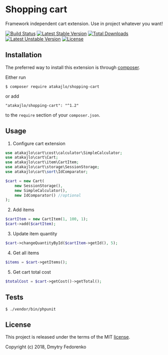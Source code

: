 # Shopping cart

Framework independent cart extension. Use in project whatever you want!

[![Build Status](https://travis-ci.org/atakajlo/shopping-cart.svg?branch=master)](https://travis-ci.org/atakajlo/shopping-cart)
[![Latest Stable Version](https://poser.pugx.org/atakajlo/shopping-cart/v/stable)](https://packagist.org/packages/atakajlo/shopping-cart)
[![Total Downloads](https://poser.pugx.org/atakajlo/shopping-cart/downloads)](https://packagist.org/packages/atakajlo/shopping-cart)
[![Latest Unstable Version](https://poser.pugx.org/atakajlo/shopping-cart/v/unstable)](https://packagist.org/packages/atakajlo/shopping-cart)
[![License](https://poser.pugx.org/atakajlo/shopping-cart/license)](https://packagist.org/packages/atakajlo/shopping-cart)

## Installation

The preferred way to install this extension is through [composer](http://getcomposer.org/download/).

Either run

```
$ composer require atakajlo/shopping-cart
```

or add

```
"atakajlo/shopping-cart": "^1.2"
```

to the `require` section of your `composer.json`. 

## Usage

1. Configure cart extension

```php
use atakajlo\cart\cost\calculator\SimpleCalculator;
use atakajlo\cart\Cart;
use atakajlo\cart\item\CartItem;
use atakajlo\cart\storage\SessionStorage;
use atakajlo\cart\sort\IdComparator;

$cart = new Cart(
    new SessionStorage(),
    new SimpleCalculator(),
    new IdComparator() //optional
);
```

2. Add items

```php
$cartItem = new CartItem(1, 100, 1);
$cart->add($cartItem);
```

3. Update item quantity

```php
$cart->changeQuantityById($cartItem->getId(), 5);
```

4. Get all items

```php
$items = $cart->getItems();
```

5. Get cart total cost

```php
$totalCost = $cart->getCost()->getTotal();
```

## Tests

```
$ ./vendor/bin/phpunit
```

## License

This project is released under the terms of the MIT [license](LICENSE).

Copyright (c) 2018, Dmytry Fedorenko